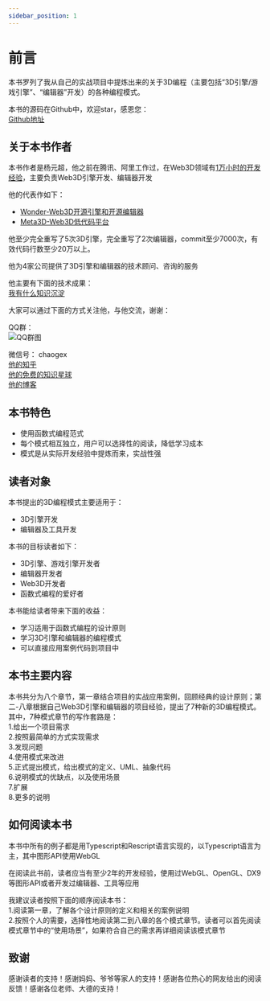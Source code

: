 ```yaml
---
sidebar_position: 1
---
```


# 前言

本书罗列了我从自己的实战项目中提炼出来的关于3D编程（主要包括“3D引擎/游戏引擎”、“编辑器”开发）的各种编程模式。

本书的源码在Github中，欢迎star，感恩您：  
[Github地址](https://github.com/yyc-git/3DProgramPattern#%E6%BA%90%E7%A0%81%E7%B4%A2%E5%BC%95)




<!-- 为什么写作本书
之前我突发奇想，写作并发布了第一个3D编程模式：依赖隔离模式。发布该文章后，陆续有两个编辑联系我写书，不过都暂时搁置了。过了大概一年后，我又突然开了“3D编程模式”的线上课程。为了备课，我一口气提炼出了几个新的3D编程模式，并完成了相关的代码和UML。在这过程中，我想到干脆直接出书算了，于是我就与之前联系过的编辑沟通了一下，很顺利地就立项了，于是就开始了本书的写作。 -->
## 关于本书作者

本书作者是杨元超，他之前在腾讯、阿里工作过，在Web3D领域有[1万小时的开发经验](https://www.cnblogs.com/chaogex/p/15986803.html)，主要负责Web3D引擎开发、编辑器开发

他的代表作如下：  

- [Wonder-Web3D开源引擎和开源编辑器](https://www.cnblogs.com/chaogex/p/10508464.html)
- [Meta3D-Web3D低代码平台](https://github.com/Meta3D-Technology/Meta3D)

他至少完全重写了5次3D引擎，完全重写了2次编辑器，commit至少7000次，有效代码行数至少20万以上。

他为4家公司提供了3D引擎和编辑器的技术顾问、咨询的服务

他主要有下面的技术成果：  
[我有什么知识沉淀](https://www.cnblogs.com/chaogex/p/16940539.html#%E6%88%91%E6%9C%89%E4%BB%80%E4%B9%88%E7%9F%A5%E8%AF%86%E6%B2%89%E6%B7%80)


大家可以通过下面的方式关注他，与他交流，谢谢：

QQ群：  
![QQ群图](./QQ群.png)

微信号： chaogex  
[他的知乎](https://www.zhihu.com/people/dreamforest-yyc)  
[他的免费的知识星球](https://t.zsxq.com/aMNJyZf)  
[他的博客](https://www.cnblogs.com/chaogex/)  




## 本书特色

- 使用函数式编程范式
- 每个模式相互独立，用户可以选择性的阅读，降低学习成本
- 模式是从实际开发经验中提炼而来，实战性强




## 读者对象




本书提出的3D编程模式主要适用于：  

- 3D引擎开发
- 编辑器及工具开发

本书的目标读者如下：

- 3D引擎、游戏引擎开发者
- 编辑器开发者
- Web3D开发者
- 函数式编程的爱好者

本书能给读者带来下面的收益：

- 学习适用于函数式编程的设计原则
- 学习3D引擎和编辑器的编程模式
- 可以直接应用案例代码到项目中



## 本书主要内容

本书共分为八个章节，第一章结合项目的实战应用案例，回顾经典的设计原则；第二-八章根据自己Web3D引擎和编辑器的项目经验，提出了7种新的3D编程模式。其中，7种模式章节的写作套路是：  
1.给出一个项目需求  
2.按照最简单的方式实现需求  
3.发现问题  
4.使用模式来改进  
5.正式提出模式，给出模式的定义、UML、抽象代码  
6.说明模式的优缺点，以及使用场景  
7.扩展  
8.更多的说明  

## 如何阅读本书

本书中所有的例子都是用Typescript和Rescript语言实现的，以Typescript语言为主，其中图形API使用WebGL

在阅读此书前，读者应当有至少2年的开发经验，使用过WebGL、OpenGL、DX9等图形API或者开发过编辑器、工具等应用

我建议读者按照下面的顺序阅读本书：  
1.阅读第一章，了解各个设计原则的定义和相关的案例说明  
2.按照个人的需要，选择性地阅读第二到八章的各个模式章节。读者可以首先阅读模式章节中的“使用场景”，如果符合自己的需求再详细阅读该模式章节

## 致谢

感谢读者的支持！感谢妈妈、爷爷等家人的支持！感谢各位热心的网友给出的阅读反馈！感谢各位老师、大德的支持！
